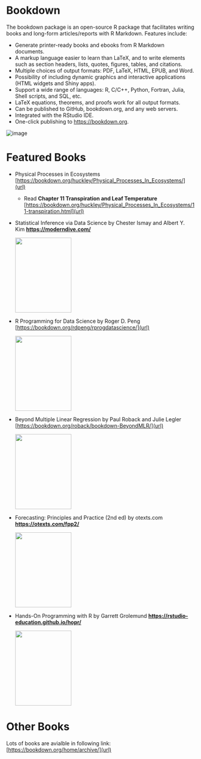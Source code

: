 # Bookdown
The bookdown package is an open-source R package that facilitates writing books and long-form articles/reports with R Markdown. Features include:

* Generate printer-ready books and ebooks from R Markdown documents.
* A markup language easier to learn than LaTeX, and to write elements such as section headers, lists, quotes, figures, tables, and citations.
* Multiple choices of output formats: PDF, LaTeX, HTML, EPUB, and Word.
* Possibility of including dynamic graphics and interactive applications (HTML widgets and Shiny apps).
* Support a wide range of languages: R, C/C++, Python, Fortran, Julia, Shell scripts, and SQL, etc.
* LaTeX equations, theorems, and proofs work for all output formats.
* Can be published to GitHub, bookdown.org, and any web servers.
* Integrated with the RStudio IDE.
* One-click publishing to https://bookdown.org.


![image](https://github.com/ParthaPRay/Bookdown/assets/1689639/4b432233-69ab-460a-9a22-491e0f4ed42b)


# Featured Books

* Physical Processes in Ecosystems [https://bookdown.org/huckley/Physical_Processes_In_Ecosystems/](url)
  *  Read **Chapter 11 Transpiration and Leaf Temperature** [https://bookdown.org/huckley/Physical_Processes_In_Ecosystems/11-transpiration.html](url)

* Statistical Inference via Data Science by Chester Ismay and Albert Y. Kim **https://moderndive.com/**

  <img src="https://github.com/ParthaPRay/Bookdown/assets/1689639/4afecea8-5b6f-44bf-8b2e-bf95e98d6445" width="150" height="200">

* R Programming for Data Science by Roger D. Peng [https://bookdown.org/rdpeng/rprogdatascience/](url)

  <img src="https://github.com/ParthaPRay/Bookdown/assets/1689639/e2204712-36f2-43d9-bfaa-df3098c4ecf4" width="150" height="200">

* Beyond Multiple Linear Regression by Paul Roback and Julie Legler [https://bookdown.org/roback/bookdown-BeyondMLR/](url)

  <img src="https://github.com/ParthaPRay/Bookdown/assets/1689639/d79ceba2-397b-416b-bf44-fa8020002f1d" width="150" height="200">

* Forecasting: Principles and Practice (2nd ed) by otexts.com **https://otexts.com/fpp2/**

  <img src="https://github.com/ParthaPRay/Bookdown/assets/1689639/998f87ef-d735-4622-be53-b9ad446fcb91" width="150" height="200">

* Hands-On Programming with R by Garrett Grolemund **https://rstudio-education.github.io/hopr/**

  <img src="https://github.com/ParthaPRay/Bookdown/assets/1689639/28860fd2-05b6-45f8-917f-f43e6f1bd6a1" width="150" height="200">

# Other Books

Lots of books are avialble in following link: [https://bookdown.org/home/archive/](url)
